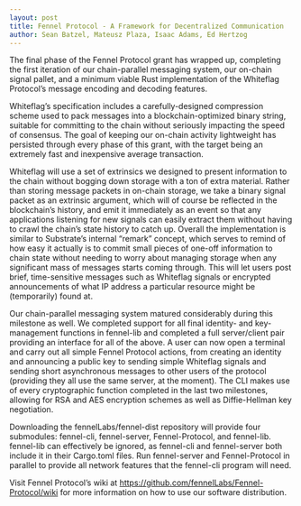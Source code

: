 ```yaml
---
layout: post
title: Fennel Protocol - A Framework for Decentralized Communication
author: Sean Batzel, Mateusz Plaza, Isaac Adams, Ed Hertzog
---
```

The final phase of the Fennel Protocol grant has wrapped up, completing the first iteration of our chain-parallel messaging system, our on-chain signal pallet, and a minimum viable Rust implementation of the Whiteflag Protocol’s message encoding and decoding features.

Whiteflag’s specification includes a carefully-designed compression scheme used to pack messages into a blockchain-optimized binary string, suitable for committing to the chain without seriously impacting the speed of consensus. The goal of keeping our on-chain activity lightweight has persisted through every phase of this grant, with the target being an extremely fast and inexpensive average transaction.

Whiteflag will use a set of extrinsics we designed to present information to the chain without bogging down storage with a ton of extra material. Rather than storing message packets in on-chain storage, we take a binary signal packet as an extrinsic argument, which will of course be reflected in the blockchain’s history, and emit it immediately as an event so that any applications listening for new signals can easily extract them without having to crawl the chain’s state history to catch up. Overall the implementation is similar to Substrate’s internal “remark” concept, which serves to remind of how easy it actually is to commit small pieces of one-off information to chain state without needing to worry about managing storage when any significant mass of messages starts coming through. This will let users post brief, time-sensitive messages such as Whiteflag signals or encrypted announcements of what IP address a particular resource might be (temporarily) found at.

Our chain-parallel messaging system matured considerably during this milestone as well. We completed support for all final identity- and key-management functions in fennel-lib and completed a full server/client pair providing an interface for all of the above. A user can now open a terminal and carry out all simple Fennel Protocol actions, from creating an identity and announcing a public key to sending simple Whiteflag signals and sending short asynchronous messages to other users of the protocol (providing they all use the same server, at the moment). The CLI makes use of every cryptographic function completed in the last two milestones, allowing for RSA and AES encryption schemes as well as Diffie-Hellman key negotiation.

Downloading the fennelLabs/fennel-dist repository will provide four submodules: fennel-cli, fennel-server, Fennel-Protocol, and fennel-lib. fennel-lib can effectively be ignored, as fennel-cli and fennel-server both include it in their Cargo.toml files. Run fennel-server and Fennel-Protocol in parallel to provide all network features that the fennel-cli program will need.

Visit Fennel Protocol’s wiki at https://github.com/fennelLabs/Fennel-Protocol/wiki for more information on how to use our software distribution.
